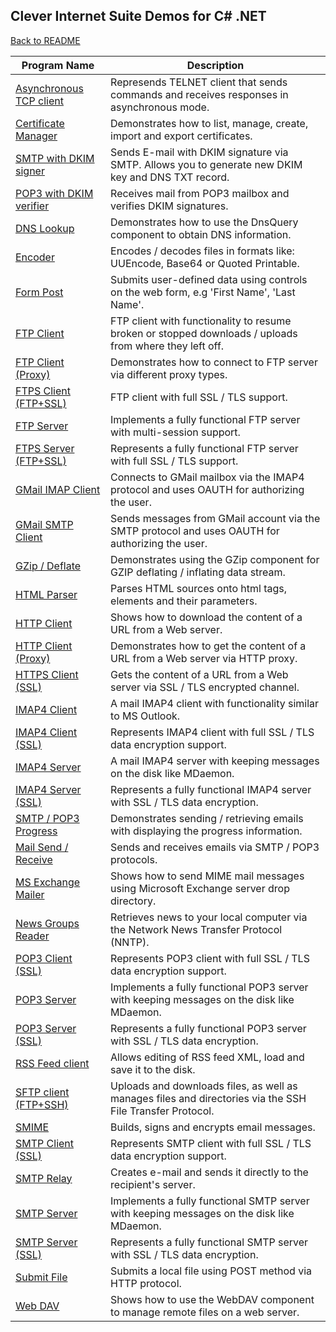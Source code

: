 ## Clever Internet Suite Demos for C# .NET

[Back to README](README.md)

| Program Name | Description |
|---|---|
|[Asynchronous TCP client](./CS/AsyncClient)|Represends TELNET client that sends commands and receives responses in asynchronous mode.|
|[Certificate Manager](./CS/CertMgr)|Demonstrates how to list, manage, create, import and export certificates.|
|[SMTP with DKIM signer](./CS/DkimSign)|Sends E-mail with DKIM signature via SMTP. Allows you to generate new DKIM key and DNS TXT record.|
|[POP3 with DKIM verifier](./CS/DkimVerify)|Receives mail from POP3 mailbox and verifies DKIM signatures.|
|[DNS Lookup](./CS/DnsLookup)|Demonstrates how to use the DnsQuery component to obtain DNS information.|
|[Encoder](./CS/Encoder)|Encodes / decodes files in formats like: UUEncode, Base64 or Quoted Printable.|
|[Form Post](./CS/FormPost)|Submits user-defined data using controls on the web form, e.g 'First Name', 'Last Name'.|
|[FTP Client](./CS/FtpClient)|FTP client with functionality to resume broken or stopped downloads / uploads from where they left off.|
|[FTP Client (Proxy)](./CS/FtpClientProxy)|Demonstrates how to connect to FTP server via different proxy types.|
|[FTPS Client (FTP+SSL)](./CS/FtpClientSSL)|FTP client with full SSL / TLS support.|
|[FTP Server](./CS/FtpServer)|Implements a fully functional FTP server with multi-session support.|
|[FTPS Server (FTP+SSL)](./CS/FtpServerSSL)|Represents a fully functional FTP server with full SSL / TLS support.|
|[GMail IMAP Client](./CS/GMailIMAP)|Connects to GMail mailbox via the IMAP4 protocol and uses OAUTH for authorizing the user.|
|[GMail SMTP Client](./CS/GMailSMTP)|Sends messages from GMail account via the SMTP protocol and uses OAUTH for authorizing the user.|
|[GZip / Deflate](./CS/GZipDeflate)|Demonstrates using the GZip component for GZIP deflating / inflating data stream.|
|[HTML Parser](./CS/HtmlParser)|Parses HTML sources onto html tags, elements and their parameters.|
|[HTTP Client](./CS/HttpClient)|Shows how to download the content of a URL from a Web server.|
|[HTTP Client (Proxy)](./CS/HttpClientProxy)|Demonstrates how to get the content of a URL from a Web server via HTTP proxy.|
|[HTTPS Client (SSL)](./CS/HttpClientSSL)|Gets the content of a URL from a Web server via SSL / TLS encrypted channel.|
|[IMAP4 Client](./CS/ImapClient)|A mail IMAP4 client with functionality similar to MS Outlook.|
|[IMAP4 Client (SSL)](./CS/ImapClientSSL)|Represents IMAP4 client with full SSL / TLS data encryption support.|
|[IMAP4 Server](./CS/ImapServer)|A mail IMAP4 server with keeping messages on the disk like MDaemon.|
|[IMAP4 Server (SSL)](./CS/ImapServerSSL)|Represents a fully functional IMAP4 server with SSL / TLS data encryption.|
|[SMTP / POP3 Progress](./CS/MailProgress)|Demonstrates sending / retrieving emails with displaying the progress information.|
|[Mail Send / Receive](./CS/MailSendReceive)|Sends and receives emails via SMTP / POP3 protocols.|
|[MS Exchange Mailer](./CS/MSExchange)|Shows how to send MIME mail messages using Microsoft Exchange server drop directory.|
|[News Groups Reader](./CS/NewsGroups)|Retrieves news to your local computer via the Network News Transfer Protocol (NNTP).|
|[POP3 Client (SSL)](./CS/Pop3ClientSSL)|Represents POP3 client with full SSL / TLS data encryption support.|
|[POP3 Server](./CS/Pop3Server)|Implements a fully functional POP3 server with keeping messages on the disk like MDaemon.|
|[POP3 Server (SSL)](./CS/Pop3ServerSSL)|Represents a fully functional POP3 server with SSL / TLS data encryption.|
|[RSS Feed client](./CS/RssFeed)|Allows editing of RSS feed XML, load and save it to the disk.|
|[SFTP client (FTP+SSH)](./CS/SFTPClient)|Uploads and downloads files, as well as manages files and directories via the SSH File Transfer Protocol.|
|[SMIME](./CS/SMime)|Builds, signs and encrypts email messages.|
|[SMTP Client (SSL)](./CS/SmtpClientSSL)|Represents SMTP client with full SSL / TLS data encryption support.|
|[SMTP Relay](./CS/SmtpRelay)|Creates e-mail and sends it directly to the recipient's server.|
|[SMTP Server](./CS/SmtpServer)|Implements a fully functional SMTP server with keeping messages on the disk like MDaemon.|
|[SMTP Server (SSL)](./CS/SmtpServerSSL)|Represents a fully functional SMTP server with SSL / TLS data encryption.|
|[Submit File](./CS/SubmitFile)|Submits a local file using POST method via HTTP protocol.|
|[Web DAV](./CS/WebDAV)|Shows how to use the WebDAV component to manage remote files on a web server.|
